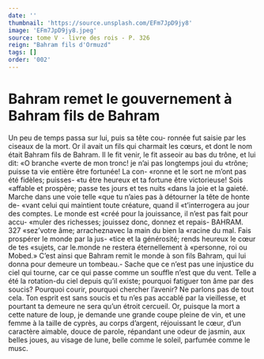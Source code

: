 ```yaml
---
date: ''
thumbnail: 'https://source.unsplash.com/EFm7JpD9jy8'
image: 'EFm7JpD9jy8.jpeg'
source: tome V - livre des rois - P. 326
reign: "Bahram fils d'Ormuzd"
tags: []
order: '002'
---
```


# Bahram remet le gouvernement à Bahram fils de Bahram

Un peu de temps passa sur lui, puis sa tête cou- ronnée fut saisie par les ciseaux de la mort. Or il avait un fils qui charmait les cœurs, et dont le nom était Bahram fils de Bahram. Il le fit venir, le fit asseoir au bas du trône, et lui dit: «O branche «verte de mon tronc! je n’ai pas longtemps joui du «trône; puisse ta vie entière être fortunée! La con-
«ronne et le sort ne m’ont pas été fidèles; puisses-
«tu être heureux et ta fortune être victorieuse! Sois «affable et prospère; passe tes jours et tes nuits «dans la joie et la gaieté. Marche dans une voie telle «que tu n’aies pas à détourner la tête de honte de-
«vant celui qui maintient toute créature, quand il «t’interrogera au jour des comptes. Le monde est «créé pour la jouissance, il n’est pas fait pour accu-
«muler des richesses; jouissez donc, donnez et repais-
BAHRAM. 327 «sez’votre âme; arracheznavec la main du bien la
«racine du mal. Fais prospérer le monde par la jus- «tice et la générosité; rends heureux le cœur de tes «sujets, car le.monde ne restera éternellement à «personne, roi ou Mobed.»
C’est ainsi que Bahram remit le monde à son fils Bahram, qui lui donna pour demeure un tombeau.- Sache que ce n’est pas une injustice du ciel qui tourne, car ce qui passe comme un souffle n’est que
du vent. Telle a été la rotation-du ciel depuis qu’il
existe; pourquoi fatiguer ton âme par des soucis? Pourquoi courir, pourquoi chercher l’avenir? Ne parlons pas de tout cela. Ton esprit est sans soucis et tu n’es pas accablé par la vieillesse, et pourtant
ta demeure ne sera qu’un étroit cercueil. Or, puisque
la mort a cette nature de loup, je demande une grande coupe pleine de vin, et une femme à la taille de cyprès, au corps d’argent, réjouissant le cœur,
d’un caractère aimable, douce de parole, répandant
une odeur de jasmin, aux belles joues, au visage de lune, belle comme le soleil, parfumée comme le musc.
